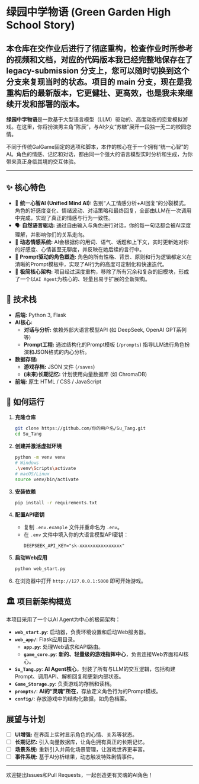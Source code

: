 # 绿园中学物语 (Green Garden High School Story)

## 本仓库在交作业后进行了彻底重构，检查作业时所参考的视频和文档，对应的代码版本我已经完整地保存在了 legacy-submission 分支上，您可以随时切换到这个分支来复现当时的状态。项目的 main 分支，现在是我重构后的最新版本，它更健壮、更高效，也是我未来继续开发和部署的版本。

**绿园中学物语**是一款基于大型语言模型（LLM）驱动的、高度动态的恋爱模拟游戏。在这里，你将扮演男主角“陈辰”，与AI少女“苏糖”展开一段独一无二的校园恋情。

不同于传统GalGame固定的选项和脚本，本作的核心在于一个拥有“统一心智”的AI。角色的情感、记忆和对话，都由同一个强大的语言模型实时分析和生成，为你带来真正身临其境的交互体验。

---

## ✨ 核心特色

*   🧠 **统一心智AI (Unified Mind AI):** 告别“人工情感分析+AI回复”的分裂模式。角色的好感度变化、情绪波动、对话策略和最终回复，全部由LLM在一次调用中完成，实现了真正的情感与行为一致性。
*   🗣️ **自然语言驱动:** 通过自由输入与角色进行对话，你的每一句话都会被AI深度理解，并影响你们的关系走向。
*   💖 **动态情感系统:** AI会根据你的用词、语气、话题和上下文，实时更新她对你的好感度、心情甚至无聊度，并反映在她后续的言行中。
*   💬 **Prompt驱动的角色塑造:** 角色的所有性格、背景、原则和行为逻辑都定义在清晰的Prompt模板中，实现了AI行为的高度可定制化和快速迭代。
*   🌱 **极简核心架构:** 项目经过深度重构，移除了所有冗余和复杂的旧模块，形成了一个以`AI Agent`为核心的、轻量且易于扩展的全新架构。

## 🚀 技术栈

*   **后端:** Python 3, Flask
*   **AI核心:**
    *   **对话与分析:** 依赖外部大语言模型API (如 DeepSeek, OpenAI GPT系列等)
    *   **Prompt工程:** 通过结构化的Prompt模板 (`/prompts`) 指导LLM进行角色扮演和JSON格式的内心分析。
*   **数据存储:**
    *   **游戏存档:** JSON 文件 (`/saves`)
    *   **(未来)长期记忆:** 计划使用向量数据库 (如 ChromaDB)
*   **前端:** 原生 HTML / CSS / JavaScript

## 🔧 如何运行

1.  **克隆仓库**
    ```bash
    git clone https://github.com/你的用户名/Su_Tang.git
    cd Su_Tang
    ```

2.  **创建并激活虚拟环境**
    ```bash
    python -m venv venv
    # Windows
    .\venv\Scripts\activate
    # macOS/Linux
    source venv/bin/activate
    ```

3.  **安装依赖**
    ```bash
    pip install -r requirements.txt
    ```

4.  **配置API密钥**
    *   复制 `.env.example` 文件并重命名为 `.env`。
    *   在 `.env` 文件中填入你的大语言模型API密钥：
        ```
        DEEPSEEK_API_KEY="sk-xxxxxxxxxxxxxxxx"
        ```

5.  **启动Web应用**
    ```bash
    python web_start.py
    ```

6.  在浏览器中打开 `http://127.0.0.1:5000` 即可开始游戏。

## 🏛️ 项目新架构概览

本项目采用了一个以AI Agent为中心的极简架构：

*   **`web_start.py`**: 启动器，负责环境设置和启动Web服务器。
*   **`web_app/`**: Flask应用目录。
    *   **`app.py`**: 处理Web请求和API路由。
    *   **`game_core.py`**: **新的、轻量级的游戏指挥中心**，负责连接Web界面和AI核心。
*   **`Su_Tang.py`**: **AI Agent核心**，封装了所有与LLM的交互逻辑，包括构建Prompt、调用API、解析回复和更新内部状态。
*   **`Game_Storage.py`**: 负责游戏的存档和读档。
*   **`prompts/`**: **AI的“灵魂”所在**，存放定义角色行为的Prompt模板。
*   **`config/`**: 存放游戏中的结构化数据，如角色档案。

## 展望与计划

*   [ ] **UI增强:** 在界面上实时显示角色的心情、关系等状态。
*   [ ] **长期记忆:** 引入向量数据库，让角色拥有真正的长期记忆。
*   [ ] **场景系统:** 重新引入并简化场景管理，让游戏世界更丰富。
*   [ ] **事件系统:** 基于AI分析结果，动态触发特殊剧情事件。

---

欢迎提出Issues和Pull Requests，一起创造更有灵魂的AI角色！